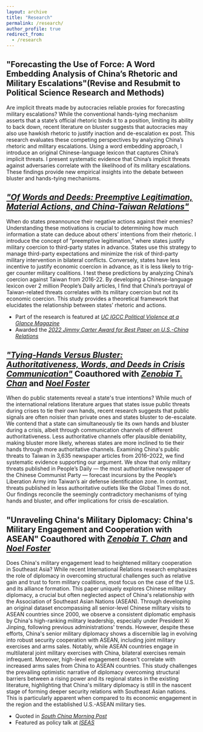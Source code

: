 ```yaml
---
layout: archive
title: "Research"
permalink: /research/
author_profile: true
redirect_from:
  - /research
---
```


"Forecasting the Use of Force: A Word Embedding Analysis of China’s Rhetoric and Military Escalations"(Revise and Resubmit to Political Science Research and Methods)
------

Are implicit threats made by autocracies reliable proxies for forecasting military escalations? While the conventional hands-tying mechanism asserts that a state’s official rhetoric binds it to a position, limiting its ability to back down, recent literature on bluster suggests that autocracies may also use hawkish rhetoric to justify inaction and de-escalation ex post. This research evaluates these competing perspectives by analyzing China’s rhetoric and military escalations. Using a word embedding approach, I introduce an original Chinese-language lexicon that captures China’s implicit threats. I present systematic evidence that China’s implicit threats against adversaries correlate with the likelihood of its military escalations. These findings provide new empirical insights into the debate between bluster and hands-tying mechanisms.


*["Of Words and Deeds: Preemptive Legitimation, Material Actions, and China-Taiwan Relations"](https://drive.google.com/file/d/1ldk2a9YWzhnMBGJX5-nwgzddyQAM-peb/preview)* 
------
When do states preannounce their negative actions against their enemies? Understanding these motivations is crucial to determining how much information a state can deduce about others’ intentions from their rhetoric. I introduce the concept of ”preemptive legitimation,” where states justify military coercion to third-party states in advance. States use this strategy to manage third-party expectations and minimize the risk of third-party military intervention in bilateral conflicts. Conversely, states have less incentive to justify economic coercion in advance, as it is less likely to trig- ger counter military coalitions. I test these predictions by analyzing China’s coercion against Taiwan from 2016-22. By developing a Chinese-language lexicon over 2 million People’s Daily articles, I find that China’s portrayal of Taiwan-related threats correlates with its military coercion but not its economic coercion. This study provides a theoretical framework that elucidates the relationship between states’ rhetoric and actions. 


- Part of the research is featured at *[UC IGCC Political Violence at a Glance Magazine](https://politicalviolenceataglance.org/2022/08/02/nancy-pelosis-potential-visit-to-taiwan-and-the-risk-of-escalation/)*
- Awarded the *[2022 Jimmy Carter Award for Best Paper on U.S.-China Relations](https://uscnpm.org/2022/10/11/announcing-the-winners-2022-young-scholars-forum-on-us-china-relations/)*

*["Tying-Hands Versus Bluster: Authoritativeness, Words, and Deeds in Crisis Communication"](https://papers.ssrn.com/sol3/papers.cfm?abstract_id=4970055)* Coauthored with *[Zenobia T. Chan](http://www.zenobiachan.com/)* and *[Noel Foster](https://www.noelfoster.com/)*
------
When do public statements reveal a state's true intentions? While much of the international relations literature argues that states issue public threats during crises to tie their own hands, recent research suggests that public signals are often noisier than private ones and states bluster to de-escalate. We contend that a state can simultaneously tie its own hands and bluster during a crisis, albeit through communication channels of different authoritativeness. Less authoritative channels offer plausible deniability, making bluster more likely, whereas states are more inclined to tie their hands through more authoritative channels. Examining China's public threats to Taiwan in 3,635 newspaper articles from 2016–2022, we find systematic evidence supporting our argument. We show that only military threats published in People’s Daily — the most authoritative newspaper of the Chinese Communist Party — forecast incursions by the People’s Liberation Army into Taiwan’s air defense identification zone. In contrast, threats published in less authoritative outlets like the Global Times do not. Our findings reconcile the seemingly contradictory mechanisms of tying hands and bluster, and offer implications for crisis de-escalation.

"Unraveling China's Military Diplomacy: China's Military Engagement and Cooperation with ASEAN" Coauthored with *[Zenobia T. Chan](http://www.zenobiachan.com/)* and *[Noel Foster](https://www.noelfoster.com/)*
------
Does China's military engagement lead to heightened military cooperation in Southeast Asia? While recent International Relations research emphasizes the role of diplomacy in overcoming structural challenges such as relative gain and trust to form military coalitions, most focus on the case of the U.S. and its alliance formation. This paper uniquely explores Chinese military diplomacy, a crucial but often neglected aspect of China's relationship with the Association of Southeast Asian Nations (ASEAN). Through developing an original dataset encompassing all senior-level Chinese military visits to ASEAN countries since 2000, we observe a consistent diplomatic emphasis by China's high-ranking military leadership, especially under President Xi Jinping, following previous administrations' trends. However, despite these efforts, China's senior military diplomacy shows a discernible lag in evolving into robust security cooperation with ASEAN, including joint military exercises and arms sales. Notably, while ASEAN countries engage in multilateral joint military exercises with China, bilateral exercises remain infrequent. Moreover, high-level engagement doesn't correlate with increased arms sales from China to ASEAN countries. This study challenges the prevailing optimistic narrative of diplomacy overcoming structural barriers between a rising power and its regional states in the existing literature, highlighting that China's military diplomacy is still in the nascent stage of forming deeper security relations with Southeast Asian nations. This is particularly apparent when compared to its economic engagement in the region and the established U.S.-ASEAN military ties.

- Quoted in *[South China Morning Post](https://www.scmp.com/news/china/military/article/3230733/chinas-increase-military-exercises-helps-aid-diplomacy-efforts)*
- Featured as policy talk at *[ISEAS](https://www.iseas.edu.sg/mec-events/mapping-chinas-military-visitsimplications-for-u-s-china-security-competition-in-southeast-asia/)*  


